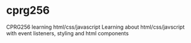 # cprg256
CPRG256 learning html/css/javascript
Learning about html/css/javscript with event listeners, styling and html components
